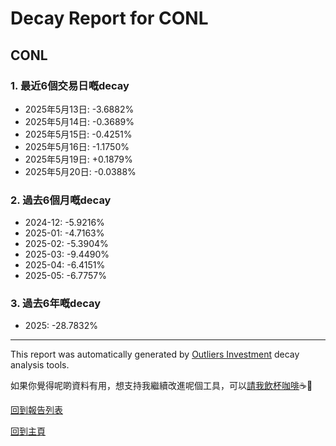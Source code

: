 # Decay Report for CONL

## CONL

### 1. 最近6個交易日嘅decay

- 2025年5月13日: -3.6882%
- 2025年5月14日: -0.3689%
- 2025年5月15日: -0.4251%
- 2025年5月16日: -1.1750%
- 2025年5月19日: +0.1879%
- 2025年5月20日: -0.0388%

### 2. 過去6個月嘅decay

- 2024-12: -5.9216%
- 2025-01: -4.7163%
- 2025-02: -5.3904%
- 2025-03: -9.4490%
- 2025-04: -6.4151%
- 2025-05: -6.7757%

### 3. 過去6年嘅decay

- 2025: -28.7832%

------------------------------
This report was automatically generated by [Outliers Investment](https://outliersecon.github.io/Outliers-Investment/) decay analysis tools.

如果你覺得呢啲資料有用，想支持我繼續改進呢個工具，可以[請我飲杯咖啡](https://buymeacoffee.com/outliersecon)☕🙏

[回到報告列表](https://outliersecon.github.io/Outliers-Investment/reports/reports_public)

[回到主頁](https://outliersecon.github.io/Outliers-Investment/)